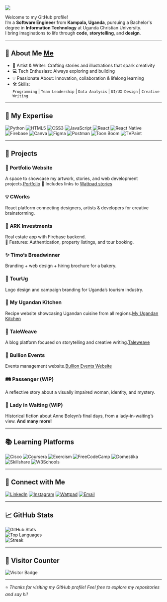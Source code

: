 <img src="https://capsule-render.vercel.app/api?type=waving&color=auto&height=200&section=header&text=Hello👋%20I'm%20Martha%20Praise%20Katusiime&fontSize=35&fontAlign=center" />

Welcome to my GitHub profile!  
I’m a **Software Engineer** from **Kampala, Uganda**, pursuing a Bachelor's degree in **Information Technology** at Uganda Christian University.  
I bring imaginations to life through **code**, **storytelling**, and **design**.  

---

## 🌟 About Me [Me](https://marthakp.netlify.app/)
- 🎨 Artist & Writer: Crafting stories and illustrations that spark creativity  
- 💻 Tech Enthusiast: Always exploring and building  
- 💡 Passionate About: Innovation, collaboration & lifelong learning  
- 🛠 Skills:  
  `Programming` | `Team Leadership` | `Data Analysis` | `UI/UX Design` | `Creative Writing`

---

## 💼 My Expertise

![Python](https://img.shields.io/badge/Python-FFD43B?style=flat&logo=python&logoColor=blue)
![HTML5](https://img.shields.io/badge/HTML5-E34F26?style=flat&logo=html5&logoColor=white)
![CSS3](https://img.shields.io/badge/CSS3-1572B6?style=flat&logo=css3&logoColor=white)
![JavaScript](https://img.shields.io/badge/JavaScript-F7DF1E?style=flat&logo=javascript&logoColor=black)
![React](https://img.shields.io/badge/React-20232A?style=flat&logo=react&logoColor=61DAFB)
![React Native](https://img.shields.io/badge/React%20Native-61DAFB?style=flat&logo=react&logoColor=white)
![Firebase](https://img.shields.io/badge/Firebase-ffca28?style=flat&logo=firebase&logoColor=black)
![Canva](https://img.shields.io/badge/Canva-00C4CC?style=flat&logo=canva&logoColor=white)
![Figma](https://img.shields.io/badge/Figma-F24E1E?style=flat&logo=figma&logoColor=white)
![Postman](https://img.shields.io/badge/Postman-FF6C37?style=flat&logo=postman&logoColor=white)
![Toon Boom](https://img.shields.io/badge/ToonBoom-Harmony-yellow?style=flat)
![TVPaint](https://img.shields.io/badge/TVPaint-blue?style=flat)

---

## 🚀 Projects

### 🎨 **Portfolio Website**  
A space to showcase my artwork, stories, and web development projects.[Portfolio](portfoliomarthapraisekatusiime.netlify.app)
🔗 Includes links to [Wattpad stories](https://www.wattpad.com/user/marthamakes1)

### 💡 **CWorks**  
React platform connecting designers, artists & developers for creative brainstorming.  

### 🏡 **ARK Investments**  
Real estate app with Firebase backend.  
🔐 Features: Authentication, property listings, and tour booking.

### ✨ **Timo’s Breadwinner**  
Branding + web design + hiring brochure for a bakery.

### 🧳 **TourUg**  
Logo design and campaign branding for Uganda’s tourism industry.  

### 🍲 **My Ugandan Kitchen** 
Recipe website showcasing Ugandan cuisine from all regions.[My Ugandan Kitchen](https://myugandankitchen.netlify.app/)  

### 📝 **TaleWeave**  
A blog platform focused on storytelling and creative writing.[Taleweave](https://taleweave.netlify.app/)

### 📝 **Bullion Events**  
Events management website.[Bullion Events Website](https://bullionevents.netlify.app/)

### 🛤 **Passenger (WIP)**  
A reflective story about a visually impaired woman, identity, and mystery. 

### 👑 **Lady in Waiting (WIP)**  
Historical fiction about Anne Boleyn’s final days, from a lady-in-waiting’s view.
**And many more!**

---

## 📚 Learning Platforms

![Cisco](https://img.shields.io/badge/Cisco-1BA0D7?style=flat&logo=cisco&logoColor=white)
![Coursera](https://img.shields.io/badge/Coursera-0056D2?style=flat&logo=coursera&logoColor=white)
![Exercism](https://img.shields.io/badge/Exercism-0096D6?style=flat)
![FreeCodeCamp](https://img.shields.io/badge/FreeCodeCamp-0A0A23?style=flat&logo=freecodecamp)
![Domestika](https://img.shields.io/badge/Domestika-FF424D?style=flat)
![Skillshare](https://img.shields.io/badge/Skillshare-17C37B?style=flat)
![W3Schools](https://img.shields.io/badge/W3Schools-3C3C3C?style=flat)

---

## 🤝 Connect with Me

[![LinkedIn](https://img.shields.io/badge/LinkedIn-0077B5?style=flat&logo=linkedin&logoColor=white)](https://www.linkedin.com/in/marthapraisekatusiime)
[![Instagram](https://img.shields.io/badge/Instagram-E4405F?style=flat&logo=instagram&logoColor=white)](https://www.instagram.com/marthapraisekatusiime)
[![Wattpad](https://img.shields.io/badge/Wattpad-FFA500?style=flat&logo=wattpad&logoColor=white)](https://www.wattpad.com/user/marthamakes)
[![Email](https://img.shields.io/badge/Gmail-D14836?style=flat&logo=gmail&logoColor=white)](mailto:marthapraisekatusiime@gmail.com)

---

## 📈 GitHub Stats

![GitHub Stats](https://github-readme-stats.vercel.app/api?username=marthaea&show_icons=true&theme=tokyonight)  
![Top Languages](https://github-readme-stats.vercel.app/api/top-langs/?username=marthaea&layout=compact&theme=tokyonight)  
![Streak](https://streak-stats.demolab.com?user=marthaea&theme=tokyonight)

---

## 🔢 Visitor Counter

![Visitor Badge](https://komarev.com/ghpvc/?username=marthaea&color=blue)

---

⭐️ *Thanks for visiting my GitHub profile! Feel free to explore my repositories and say hi!*  
